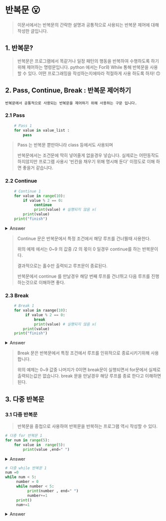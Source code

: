 <!-- loop_main  readme.md-->

반복문 😮
===
> 이문서에서는 반복문의 간략한 설명과 공통적으로 사용되는 반복문 제어에 대해 작성한 글입니다.

    

## 1. 반복문?

> 반복문은 프로그램에서 똑같거나 일정 패턴의 행동을 반복하여 수행하도록 하기위해
    제어하는 명령문입니다. python 에서는 For와 While  통해
    반복문을 사용할 수 있다. 어떤 프로그래밍을 작성하는지에따라 적절하게 사용 하도록 하자! 🙃
>
>

## 2. Pass, Continue, Break : 반복문 제어하기

    반복문에서 공통적으로 사용되는 반복문을 제어하기 위해 사용하는 구문 입니다.

### 2.1 Pass

```python 
    # Pass 1
    for value in value_list :
        pass

```
> Pass 는 반복문 뿐만아니라 class 등에서도 사용되며 
>
> 반복문에서는 조건문에 딱히 넣어줄게 없을경우 넣습니다. 실제로는 어떤동작도하지않지만
> 프로그램 사용시 '빈칸을 채우기 위해 명시해 둔다' 이정도로 이해 하면 좋을거 같습니다.
    

### 2.2 Continue

```python
    # Continue 1
    for value in range(10):
        if value % 2 == 0:
             continue
             print(value) # 실행되지 않음 x(
        print(value)
    print("finish")    
```
<details>
  <summary>Answer</summary>

  ```python
  >>> 1
  >>> 3
  >>> 5
  >>> 7
  >>> 9
  >>> finish
  ```
</details>

> Continue 문은 반복문에서 특정 조건에서 해당 루프를 건너뛸때 사용한다. 
> 
> 위의 예제 에서는 0~9 의 값중 /2 의 몫이 0 일경우 continue를 하는 반복문이다.
>  
> 결과적으로는 홀수만 출력되고 루프문이 종료된다.
>
> 반복문에서 continue 를 만날경우 해당 번째 루프를 건너뛰고 다음 루프를 진행 하는것으로 이해하면 좋다.




### 2.3 Break

```python
    # Break 1
    for value in raange(10):
         if value % 2 == 0:
             break
             print(value) # 실행되지 않음 x(
        print(value)
    print("finish")
```


<details>
    <summary>Answer</summary>

 ```python
        
    >>> finish

```

</details>


> Break 문은 반복문에서 특정 조건에서 루프를 인위적으로 종료시키기위해 사용합니다.
>
> 위의 예제는 0~9 값중 나머지가 0이면 break문이 실행되면서 for문에서 실제로 출력되는값은 
>없습니다.
> break 문을 만날경우 해당 루프를 종료 한다고 이해하면 된다.


## 3. 다중 반복문

### 3.1 다중 반복문 
> 반복문을 중첩으로 사용하여 반복문을 반복하는 프로그램 역시 작성할 수 있다.
```python 
# 다중 for 반복문 1
for num in range(5):
    for value in  range(5):
        print(value ,end=" ")
```
<details>
    <summary>Answer</summary>

```python
    >>> 0 1 2 3 4
    >>> 0 1 2 3 4
    >>> 0 1 2 3 4
    >>> 0 1 2 3 4
    >>> 0 1 2 3 4
```
</details>

```python
# 다중 while 반복문 1
num =0
while num < 5:
     number = 0
     while number < 5:
          print(number , end=" ")
          number+=1
     print()
     num+=1
```

<details>
    <summary>Answer</summary>

```python
    >>> 0 1 2 3 4
    >>> 0 1 2 3 4
    >>> 0 1 2 3 4
    >>> 0 1 2 3 4
    >>> 0 1 2 3 4
```

</details>

